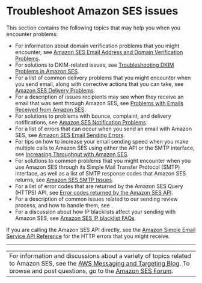 # Troubleshoot Amazon SES issues<a name="troubleshoot"></a>

This section contains the following topics that may help you when you encounter problems: 
+ For information about domain verification problems that you might encounter, see [Amazon SES Email Address and Domain Verification Problems](troubleshoot-verification.md)\.
+ For solutions to DKIM\-related issues, see [Troubleshooting DKIM Problems in Amazon SES](troubleshoot-dkim.md)\.
+ For a list of common delivery problems that you might encounter when you send email, along with corrective actions that you can take, see [Amazon SES Delivery Problems](troubleshoot-delivery.md)\. 
+ For a description of issues recipients may see when they receive an email that was sent through Amazon SES, see [Problems with Emails Received from Amazon SES](troubleshoot-receiving.md)\.
+ For solutions to problems with bounce, complaint, and delivery notifications, see [Amazon SES Notification Problems](troubleshoot-notifications.md)\.
+ For a list of errors that can occur when you send an email with Amazon SES, see [Amazon SES Email Sending Errors](troubleshoot-error-messages.md)\.
+ For tips on how to increase your email sending speed when you make multiple calls to Amazon SES using either the API or the SMTP interface, see [Increasing Throughput with Amazon SES](troubleshoot-throughput-problems.md)\.
+ For solutions to common problems that you might encounter when you use Amazon SES through its Simple Mail Transfer Protocol \(SMTP\) interface, as well as a list of SMTP response codes that Amazon SES returns, see [Amazon SES SMTP Issues](troubleshoot-smtp.md)\. 
+ For a list of error codes that are returned by the Amazon SES Query \(HTTPS\) API, see [Error codes returned by the Amazon SES API](using-ses-api-error-codes.md)\.
+ For a description of common issues related to our sending review process, and how to handle them, see [](faqs-enforcement.md)\.
+ For a discussion about how IP blacklists affect your sending with Amazon SES, see [Amazon SES IP blacklist FAQs](faqs-blacklists.md)\.

If you are calling the Amazon SES API directly, see the [Amazon Simple Email Service API Reference](https://docs.aws.amazon.com/ses/latest/APIReference/) for the HTTP errors that you might receive\.


****  

|  | 
| --- |
| For information and discussions about a variety of topics related to Amazon SES, see the [AWS Messaging and Targeting Blog](https://aws.amazon.com//blogs/messaging-and-targeting/)\. To browse and post questions, go to the [Amazon SES Forum](https://forums.aws.amazon.com/forum.jspa?forumID=90)\. | 